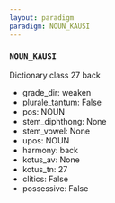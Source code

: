 ```yaml
---
layout: paradigm
paradigm: NOUN_KAUSI
---
```

### ` NOUN_KAUSI `

Dictionary class 27 back
* grade_dir: weaken
* plurale_tantum: False
* pos: NOUN
* stem_diphthong: None
* stem_vowel: None
* upos: NOUN
* harmony: back
* kotus_av: None
* kotus_tn: 27
* clitics: False
* possessive: False
